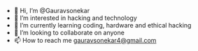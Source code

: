 - 👋 Hi, I’m @Gauravsonekar
- 👀 I’m interested in hacking and technology
- 🌱 I’m currently learning coding, hardware and ethical hacking
- 💞️ I’m looking to collaborate on anyone 
- 📫 How to reach me gauravsonekar4@gmail.com

<!---
Gauravsonekar/Gauravsonekar is a ✨ special ✨ repository because its `README.md` (this file) appears on your GitHub profile.
You can click the Preview link to take a look at your changes.
--->
